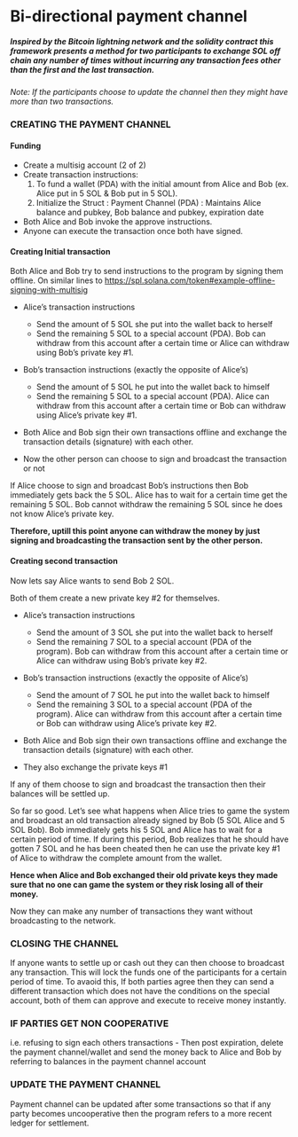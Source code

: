 # Bi-directional payment channel
##### Inspired by the Bitcoin lightning network and the solidity contract this framework presents a method for two participants to exchange SOL off chain any number of times without incurring any transaction fees other than the first and the last transaction.

*Note: If the participants choose to update the channel then they might have more than two transactions.* 

### CREATING THE PAYMENT CHANNEL

#### Funding 

  - Create a multisig account (2 of 2)
  - Create transaction instructions:
    1) To fund a wallet (PDA) with the initial amount from Alice and Bob (ex. Alice put in 5 SOL & Bob put in 5 SOL).
    2) Initialize the Struct : Payment Channel (PDA) :  Maintains Alice balance and pubkey, Bob balance and pubkey, expiration date
  - Both Alice and Bob invoke the approve instructions.
  - Anyone can execute the transaction once both have signed.

#### Creating Initial transaction

Both Alice and Bob try to send instructions to the program by signing them offline. On similar lines to https://spl.solana.com/token#example-offline-signing-with-multisig 
- Alice’s transaction instructions
  - Send the amount of 5 SOL she put into the wallet back to herself 
  - Send the remaining 5 SOL to a special account (PDA). Bob can withdraw from this account after a certain time or Alice can withdraw using Bob’s private key #1.
- Bob’s transaction instructions (exactly the opposite of Alice’s)
  - Send the amount of 5 SOL he put into the wallet back to himself
  - Send the remaining 5 SOL to a special account (PDA). Alice can withdraw from this account after a certain time or Bob can withdraw using Alice’s private key #1.

- Both Alice and Bob sign their own transactions offline and exchange the transaction details (signature) with each other.
- Now the other person can choose to sign and broadcast the transaction or not

If Alice choose to sign and broadcast Bob’s instructions then Bob immediately gets back the 5 SOL. Alice has to wait for a certain time get the remaining 5 SOL. Bob cannot withdraw the remaining 5 SOL since he does not know Alice’s private key.

**Therefore, uptill this point anyone can withdraw the money by just signing and broadcasting the transaction sent by the other person.**

#### Creating second transaction

Now lets say Alice wants to send Bob 2 SOL. 

Both of them create a new private key #2 for themselves. 

- Alice’s transaction instructions
  - Send the amount of 3 SOL she put into the wallet back to herself 
  - Send the remaining 7 SOL to a special account (PDA of the program). Bob can withdraw from this account after a certain time or Alice can withdraw using Bob’s private key #2.
- Bob’s transaction instructions (exactly the opposite of Alice’s)
  - Send the amount of 7 SOL he put into the wallet back to himself
  - Send the remaining 3 SOL to a special account (PDA of the program). Alice can withdraw from this account after a certain time or Bob can withdraw using Alice’s private key #2.

- Both Alice and Bob sign their own transactions offline and exchange the transaction details (signature) with each other.
- They also exchange the private keys #1

If any of them choose to sign and broadcast the transaction then their balances will be settled up. 

So far so good. Let’s see what happens when Alice tries to game the system and broadcast an old transaction already signed by Bob (5 SOL Alice and 5 SOL Bob). Bob immediately gets his 5 SOL and Alice has to wait for a certain period of time. If during this period, Bob realizes that he should have gotten 7 SOL and he has been cheated then he can use the private key #1 of Alice to withdraw the complete amount from the wallet. 

**Hence when Alice and Bob exchanged their old private keys they made sure that no one can game the system or they risk losing all of their money.**

Now they can make any number of transactions they want without broadcasting to the network. 

### CLOSING THE CHANNEL 

If anyone wants to settle up or cash out they can then choose to broadcast any transaction. This will lock the funds one of the participants for a certain period of time. To avaoid this, If both parties agree then they can send a different transaction which does not have the conditions on the special account, both of them can approve and execute to receive money instantly. 


### IF PARTIES GET NON COOPERATIVE 

i.e. refusing to sign each others transactions - Then post expiration, delete the payment channel/wallet and send the money back to Alice and Bob by referring to balances in the payment channel account

### UPDATE THE PAYMENT CHANNEL 

Payment channel can be updated after some transactions  so that if any party becomes uncooperative then the program refers to a more recent ledger for settlement. 
